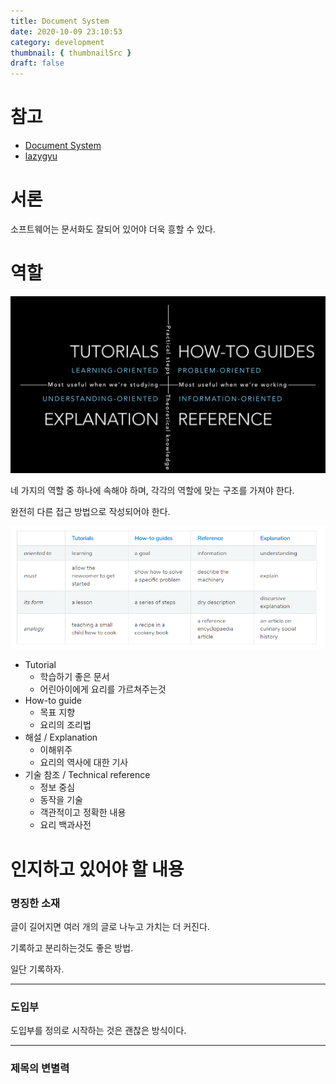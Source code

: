 ```yaml
---
title: Document System
date: 2020-10-09 23:10:53
category: development
thumbnail: { thumbnailSrc }
draft: false
---
```


# 참고

- [Document System](https://www.notion.so/juunone/17b9cadd221e4d58921c7a5662f093a4?v=004925ec493948a1bc529e1e4e25515e)
- [lazygyu](https://lazygyu.net/blog/secrets_of_documentation)

# 서론

소프트웨어는 문서화도 잘되어 있어야 더욱 흥할 수 있다.

# 역할

![overview](./images/document/overview.png)

네 가지의 역할 중 하나에 속해야 하며, 각각의 역할에 맞는 구조를 가져야 한다.

완전히 다른 접근 방법으로 작성되어야 한다.

![system.png](./images/document/system.png)

- Tutorial
  - 학습하기 좋은 문서
  - 어린아이에게 요리를 가르쳐주는것
- How-to guide
  - 목표 지향
  - 요리의 조리법
- 해설 / Explanation
  - 이해위주
  - 요리의 역사에 대한 기사
- 기술 참조 / Technical reference
  - 정보 중심
  - 동작을 기술
  - 객관적이고 정확한 내용
  - 요리 백과사전

# 인지하고 있어야 할 내용

### 명징한 소재

글이 길어지면 여러 개의 글로 나누고 가치는 더 커진다.

기록하고 분리하는것도 좋은 방법.

일단 기록하자.

---

### 도입부

도입부를 정의로 시작하는 것은 괜찮은 방식이다.

---

### 제목의 변별력
